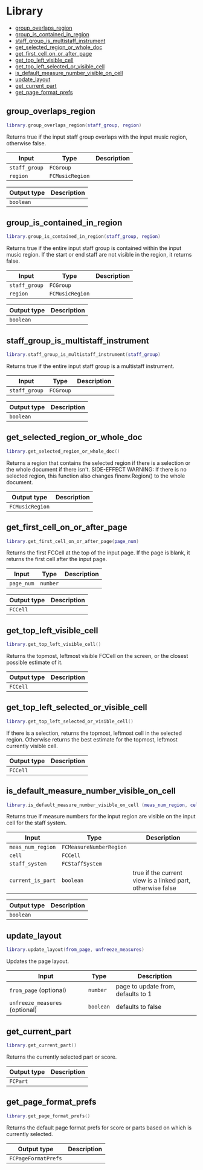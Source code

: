 # Library

- [group_overlaps_region](#group_overlaps_region)
- [group_is_contained_in_region](#group_is_contained_in_region)
- [staff_group_is_multistaff_instrument](#staff_group_is_multistaff_instrument)
- [get_selected_region_or_whole_doc](#get_selected_region_or_whole_doc)
- [get_first_cell_on_or_after_page](#get_first_cell_on_or_after_page)
- [get_top_left_visible_cell](#get_top_left_visible_cell)
- [get_top_left_selected_or_visible_cell](#get_top_left_selected_or_visible_cell)
- [is_default_measure_number_visible_on_cell](#is_default_measure_number_visible_on_cell)
- [update_layout](#update_layout)
- [get_current_part](#get_current_part)
- [get_page_format_prefs](#get_page_format_prefs)

## group_overlaps_region

```lua
library.group_overlaps_region(staff_group, region)
```

Returns true if the input staff group overlaps with the input music region, otherwise false.

| Input | Type | Description |
| --- | --- | --- |
| `staff_group` | `FCGroup` |  |
| `region` | `FCMusicRegion` |  |

| Output type | Description |
| --- | --- |
| `boolean` |  |

## group_is_contained_in_region

```lua
library.group_is_contained_in_region(staff_group, region)
```

Returns true if the entire input staff group is contained within the input music region.
If the start or end staff are not visible in the region, it returns false.

| Input | Type | Description |
| --- | --- | --- |
| `staff_group` | `FCGroup` |  |
| `region` | `FCMusicRegion` |  |

| Output type | Description |
| --- | --- |
| `boolean` |  |

## staff_group_is_multistaff_instrument

```lua
library.staff_group_is_multistaff_instrument(staff_group)
```

Returns true if the entire input staff group is a multistaff instrument.

| Input | Type | Description |
| --- | --- | --- |
| `staff_group` | `FCGroup` |  |

| Output type | Description |
| --- | --- |
| `boolean` |  |

## get_selected_region_or_whole_doc

```lua
library.get_selected_region_or_whole_doc()
```

Returns a region that contains the selected region if there is a selection or the whole document if there isn't.
SIDE-EFFECT WARNING: If there is no selected region, this function also changes finenv.Region() to the whole document.

| Output type | Description |
| --- | --- |
| `FCMusicRegion` |  |

## get_first_cell_on_or_after_page

```lua
library.get_first_cell_on_or_after_page(page_num)
```

Returns the first FCCell at the top of the input page. If the page is blank, it returns the first cell after the input page.

| Input | Type | Description |
| --- | --- | --- |
| `page_num` | `number` |  |

| Output type | Description |
| --- | --- |
| `FCCell` |  |

## get_top_left_visible_cell

```lua
library.get_top_left_visible_cell()
```

Returns the topmost, leftmost visible FCCell on the screen, or the closest possible estimate of it.

| Output type | Description |
| --- | --- |
| `FCCell` |  |

## get_top_left_selected_or_visible_cell

```lua
library.get_top_left_selected_or_visible_cell()
```

If there is a selection, returns the topmost, leftmost cell in the selected region.
Otherwise returns the best estimate for the topmost, leftmost currently visible cell.

| Output type | Description |
| --- | --- |
| `FCCell` |  |

## is_default_measure_number_visible_on_cell

```lua
library.is_default_measure_number_visible_on_cell (meas_num_region, cell, staff_system, current_is_part)
```

Returns true if measure numbers for the input region are visible on the input cell for the staff system.

| Input | Type | Description |
| --- | --- | --- |
| `meas_num_region` | `FCMeasureNumberRegion` |  |
| `cell` | `FCCell` |  |
| `staff_system` | `FCStaffSystem` |  |
| `current_is_part` | `boolean` | true if the current view is a linked part, otherwise false |

| Output type | Description |
| --- | --- |
| `boolean` |  |

## update_layout

```lua
library.update_layout(from_page, unfreeze_measures)
```

Updates the page layout.

| Input | Type | Description |
| --- | --- | --- |
| `from_page` (optional) | `number` | page to update from, defaults to 1 |
| `unfreeze_measures` (optional) | `boolean` | defaults to false |

## get_current_part

```lua
library.get_current_part()
```

Returns the currently selected part or score.

| Output type | Description |
| --- | --- |
| `FCPart` |  |

## get_page_format_prefs

```lua
library.get_page_format_prefs()
```

Returns the default page format prefs for score or parts based on which is currently selected.

| Output type | Description |
| --- | --- |
| `FCPageFormatPrefs` |  |